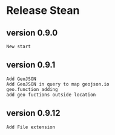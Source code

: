 # Release Stean

## version 0.9.0
    New start
## version 0.9.1
    Add GeoJSON
    Add GeoJSON in query to map geojson.io
    geo.function adding
    add geo fuctions outside location
## version 0.9.12
    Add File extension
